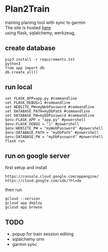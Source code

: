 # Plan2Train
training planing tool with sync to garmin<br>
The site is hosted <a href="https://plan2train-429422.ey.r.appspot.com/home">here</a><br>
using flask, sqlalchemy, werkzeug, <br>

## create database
```
pip3 install -r requirements.txt
python3
from app import db
db.create_all()
```

## run local
```
set FLASK_APP=app.py #commandline
set FLASK_DEBUG=1 #commandline
set WEBSITE_PW=myWebPassword #commandline
set DATABASE_PATH=myDbPath #commandline
set DATABASE_PW=myDbPassword #commandline
$env:FLASK_APP = "app.py" #powershell
$env:FLASK_DEBUG = "1" #powershell
$env:WEBSITE_PW = "myWebPassword" #powershell
$env:DATABASE_PATH = "myDbPath" #powershell
$env:DATABASE_PW = "myDbPassword" #powershell
flask run
```

## run on google server
first setup and install<br>
```
https://console.cloud.google.com/appengine/
https://cloud.google.com/sdk/?hl=de
```
then run
```
gcloud --version
gcloud app deploy
gcloud app browse
```

## TODO
* popup for train session editing<br>
* sqlalchemy orm<br>
* garmin sync<br>
